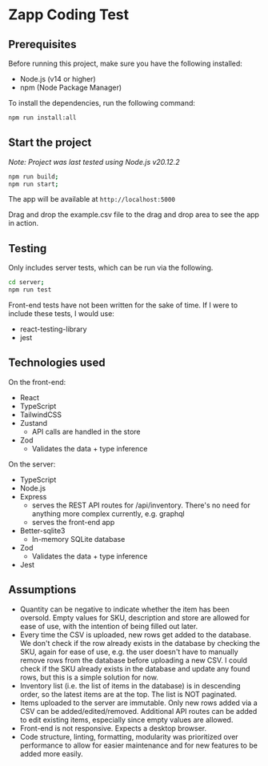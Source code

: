 # Zapp Coding Test

## Prerequisites

Before running this project, make sure you have the following installed:
- Node.js (v14 or higher)
- npm (Node Package Manager)

To install the dependencies, run the following command:

```bash
npm run install:all
```

## Start the project

_Note: Project was last tested using Node.js v20.12.2_

```bash
npm run build;
npm run start;
```

The app will be available at `http://localhost:5000`

Drag and drop the example.csv file to the drag and drop area to see the app in action.

## Testing
Only includes server tests, which can be run via the following.

```bash
cd server;
npm run test
```

Front-end tests have not been written for the sake of time. If I were to include these tests, I would use:
- react-testing-library
- jest

## Technologies used

On the front-end:
- React
- TypeScript
- TailwindCSS
- Zustand
  - API calls are handled in the store
- Zod
  - Validates the data + type inference

On the server:
- TypeScript
- Node.js
- Express
  - serves the REST API routes for /api/inventory. There's no need for anything more complex currently, e.g. graphql
  - serves the front-end app
- Better-sqlite3
  - In-memory SQLite database
- Zod
  - Validates the data + type inference
- Jest

## Assumptions
- Quantity can be negative to indicate whether the item has been oversold. Empty values for SKU, description and store are allowed for ease of use, with the intention of being filled out later.
- Every time the CSV is uploaded, new rows get added to the database. We don't check if the row already exists in the database by checking the SKU, again for ease of use, e.g. the user doesn't have to manually remove rows from the database before uploading a new CSV. I could check if the SKU already exists in the database and update any found rows, but this is a simple solution for now.
- Inventory list (i.e. the list of items in the database) is in descending order, so the latest items are at the top. The list is NOT paginated.
- Items uploaded to the server are immutable. Only new rows added via a CSV can be added/edited/removed. Additional API routes can be added to edit existing items, especially since empty values are allowed.
- Front-end is not responsive. Expects a desktop browser.
- Code structure, linting, formatting, modularity was prioritized over performance to allow for easier maintenance and for new features to be added more easily.
